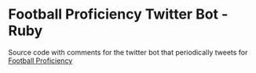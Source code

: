 # Football Proficiency Twitter Bot - Ruby
Source code with comments for the twitter bot that periodically tweets for [Football Proficiency](https://twitter.com/footballmisters)

